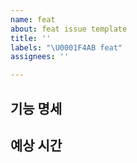 ```yaml
---
name: feat
about: feat issue template
title: ''
labels: "\U0001F4AB feat"
assignees: ''

---
```


## 기능 명세

## 예상 시간